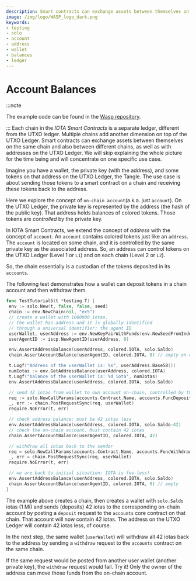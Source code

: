```yaml
---
description: Smart contracts can exchange assets between themselves on the same chain and also between different chains, as well as with addresses on the UTXO Ledger.
image: /img/logo/WASP_logo_dark.png
keywords:
- testing
- solo
- account
- address
- wallet
- balances
- ledger
---
```

# Account Balances

:::note

The example code can be found in the [Wasp repository](https://github.com/iotaledger/wasp/tree/develop/documentation/tutorial-examples).

:::
Each chain in the _IOTA Smart Contracts_ is a separate ledger, different from the UTXO ledger.
Multiple chains add another dimension on top of the UTXO Ledger. Smart contracts
can exchange assets between themselves on the same chain and also between different chains, as well as with
addresses on the UTXO Ledger. We will skip explaining the whole picture for the time
being and will concentrate on one specific use case.

Imagine you have a wallet, the private key (with the address), and some tokens on
that address on the UTXO Ledger, the Tangle. The use case is about sending those tokens to a smart contract on a chain
and receiving these tokens back to the address.

Here we explore the concept of `on-chain account`(a.k.a. just `account`). On the UTXO
Ledger, the private key is represented by the address (the hash of the public
key). That address holds balances of colored tokens. Those tokens are
_controlled_ by the private key.

In IOTA Smart Contracts, we extend the concept of _address_ with the concept of `account`. An
`account` contains colored tokens just like an `address`. The `account` is
located on some chain, and it is controlled by the same private key as the
associated address. So, an address can control tokens on the UTXO Ledger
(Level 1 or `L1`) and on each chain (Level 2 or `L2`).

So, the chain essentially is a custodian of the tokens deposited in its `accounts`.

The following test demonstrates how a wallet can deposit tokens in a chain
account and then withdraw them.

```go
func TestTutorial5(t *testing.T) {
 env := solo.New(t, false, false, seed)
 chain := env.NewChain(nil, "ex5")
 // create a wallet with 1000000 iotas.
 // the wallet has address and it is globally identified
 // through a universal identifier: the agent ID
 userWallet, userAddress := env.NewKeyPairWithFunds(env.NewSeedFromIndex(5))
 userAgentID := iscp.NewAgentID(userAddress, 0)

 env.AssertAddressBalance(userAddress, colored.IOTA, solo.Saldo)
 chain.AssertAccountBalance(userAgentID, colored.IOTA, 0) // empty on-chain

 t.Logf("Address of the userWallet is: %s", userAddress.Base58())
 numIotas := env.GetAddressBalance(userAddress, colored.IOTA)
 t.Logf("balance of the userWallet is: %d iota", numIotas)
 env.AssertAddressBalance(userAddress, colored.IOTA, solo.Saldo)

 // send 42 iotas from wallet to own account on-chain, controlled by the same wallet
 req := solo.NewCallParams(accounts.Contract.Name, accounts.FuncDeposit.Name).WithIotas(42)
 _, err := chain.PostRequestSync(req, userWallet)
 require.NoError(t, err)

 // check address balance: must be 42 iotas less
 env.AssertAddressBalance(userAddress, colored.IOTA, solo.Saldo-42)
 // check the on-chain account. Must contain 42 iotas
 chain.AssertAccountBalance(userAgentID, colored.IOTA, 42)

 // withdraw all iotas back to the sender
 req = solo.NewCallParams(accounts.Contract.Name, accounts.FuncWithdraw.Name).WithIotas(1)
 _, err = chain.PostRequestSync(req, userWallet)
 require.NoError(t, err)

 // we are back to initial situation: IOTA is fee-less!
 env.AssertAddressBalance(userAddress, colored.IOTA, solo.Saldo)
 chain.AssertAccountBalance(userAgentID, colored.IOTA, 0) // empty
}
```

The example above creates a chain, then creates a wallet with `solo.Saldo` iotas (1 Mi) and
sends (deposits) 42 iotas to the corresponding on-chain account by posting
a `deposit` request to the `accounts` core contract on that chain. That account
will now contain 42 iotas. The address on the UTXO Ledger will contain 42 iotas
less, of course.

In the next step, the same wallet (`userWallet`) will withdraw all 42 iotas back
to the address by sending a `withdraw` request to the `accounts` contract on
the same chain.

If the same request would be posted from another user wallet (another private
key), the `withdraw` request would fail. Try it! Only the owner of the address
can move those funds from the on-chain account.
